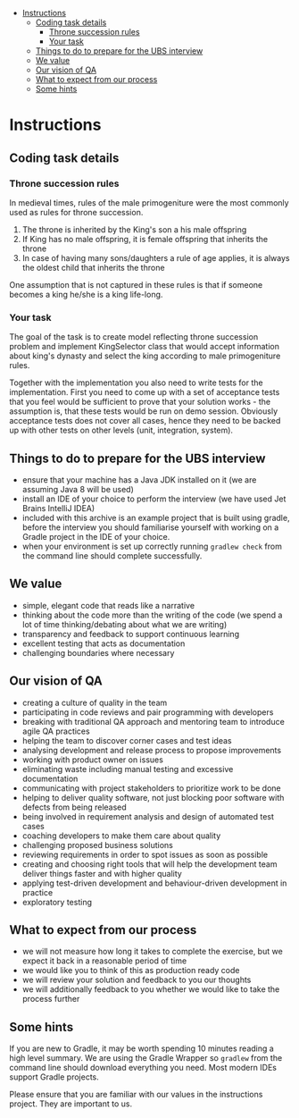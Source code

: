 - [Instructions](#instructions)
  - [Coding task details](#coding-task-details)
    - [Throne succession rules](#throne-succession-rules)
    - [Your task](#your-task)
  - [Things to do to prepare for the UBS interview](#things-to-do-to-prepare-for-the-ubs-interview)
  - [We value](#we-value)
  - [Our vision of QA](#our-vision-of-qa)
  - [What to expect from our process](#what-to-expect-from-our-process)
  - [Some hints](#some-hints)

# Instructions

## Coding task details

### Throne succession rules
In medieval times, rules of the male primogeniture were the most commonly used as rules for throne succession. 
1. The  throne is inherited by the King's son a his male offspring
2. If King has no male offspring, it is female offspring that inherits the throne
3. In case of having many sons/daughters a rule of age applies, it is always the oldest child that inherits the throne

One assumption that is not captured in these rules is that if someone becomes a king he/she is a king life-long.
 
### Your task
The goal of the task is to create model reflecting throne succession problem and implement KingSelector class that 
 would accept information about king's dynasty and select the king according to male primogeniture rules.

Together with the implementation you also need to write tests for the implementation. First you need to come up with
 a set of acceptance tests that you feel would be sufficient to prove that your solution works - the assumption is,
 that these tests would be run on demo session. Obviously acceptance tests does not cover all cases, hence
 they need to be backed up with other tests on other levels (unit, integration, system).
 
## Things to do to prepare for the UBS interview
 - ensure that your machine has a Java JDK installed on it (we are assuming Java 8 will be used)
 - install an IDE of your choice to perform the interview (we have used Jet Brains IntelliJ IDEA)
 - included with this archive is an example project that is built using gradle, before the interview you should
   familiarise yourself with working on a Gradle project in the IDE of your choice.
 - when your environment is set up correctly running `gradlew check` from the command line should complete successfully.

## We value
 - simple, elegant code that reads like a narrative
 - thinking about the code more than the writing of the code (we spend a lot of time thinking/debating about what we are
   writing)
 - transparency and feedback to support continuous learning
 - excellent testing that acts as documentation
 - challenging boundaries where necessary
 
## Our vision of QA
 - creating a culture of quality in the team
 - participating in code reviews and pair programming with developers
 - breaking with traditional QA approach and mentoring team to introduce agile QA practices
 - helping the team to discover corner cases and test ideas
 - analysing development and release process to propose improvements
 - working with product owner on issues
 - eliminating waste including manual testing and excessive documentation
 - communicating with project stakeholders to prioritize work to be done
 - helping to deliver quality software, not just blocking poor software with defects from being released
 - being involved in requirement analysis and design of automated test cases
 - coaching developers to make them care about quality
 - challenging proposed business solutions
 - reviewing requirements in order to spot issues as soon as possible
 - creating and choosing right tools that will help the development team deliver things faster and with higher quality
 - applying test-driven development and behaviour-driven development in practice
 - exploratory testing

## What to expect from our process
 - we will not measure how long it takes to complete the exercise, but we expect it back in a reasonable period of time
 - we would like you to think of this as production ready code
 - we will review your solution and feedback to you our thoughts
 - we will additionally feedback to you whether we would like to take the process further

## Some hints
If you are new to Gradle, it may be worth spending 10 minutes reading a high level summary.  We are using the Gradle
 Wrapper so `gradlew` from the command line should download everything you need.  Most modern IDEs support Gradle
 projects.

Please ensure that you are familiar with our values in the instructions project. They are important to us.

